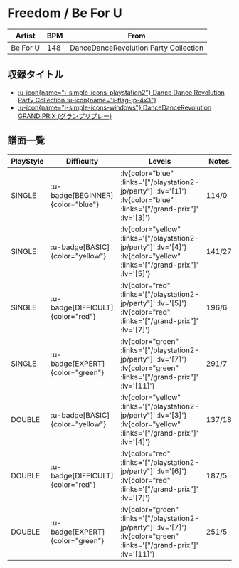 # Freedom / Be For U

|Artist|BPM|From|
|------|---|----|
|Be For U|148|DanceDanceRevolution Party Collection|

## 収録タイトル

- [ :u-icon{name="i-simple-icons-playstation2"} Dance Dance Revolution Party Collection :u-icon{name="i-flag-jp-4x3"} ](/playstation2-jp/party)
- [ :u-icon{name="i-simple-icons-windows"} DanceDanceRevolution GRAND PRIX (グランプリプレー)](/grand-prix)

## 譜面一覧

|PlayStyle|Difficulty|Levels|Notes|Movie|
|---------|----------|------|-----|-----|
|SINGLE| :u-badge[BEGINNER]{color="blue"} | :lv{color="blue" :links='["/playstation2-jp/party"]' :lv='[1]'}  :lv{color="blue" :links='["/grand-prix"]' :lv='[3]'} |114/0||
|SINGLE| :u-badge[BASIC]{color="yellow"} | :lv{color="yellow" :links='["/playstation2-jp/party"]' :lv='[4]'}  :lv{color="yellow" :links='["/grand-prix"]' :lv='[5]'} |141/27||
|SINGLE| :u-badge[DIFFICULT]{color="red"} | :lv{color="red" :links='["/playstation2-jp/party"]' :lv='[5]'}  :lv{color="red" :links='["/grand-prix"]' :lv='[7]'} |196/6||
|SINGLE| :u-badge[EXPERT]{color="green"} | :lv{color="green" :links='["/playstation2-jp/party"]' :lv='[7]'}  :lv{color="green" :links='["/grand-prix"]' :lv='[11]'} |291/7||
|DOUBLE| :u-badge[BASIC]{color="yellow"} | :lv{color="yellow" :links='["/playstation2-jp/party"]' :lv='[3]'}  :lv{color="yellow" :links='["/grand-prix"]' :lv='[4]'} |137/18||
|DOUBLE| :u-badge[DIFFICULT]{color="red"} | :lv{color="red" :links='["/playstation2-jp/party"]' :lv='[6]'}  :lv{color="red" :links='["/grand-prix"]' :lv='[7]'} |187/5||
|DOUBLE| :u-badge[EXPERT]{color="green"} | :lv{color="green" :links='["/playstation2-jp/party"]' :lv='[7]'}  :lv{color="green" :links='["/grand-prix"]' :lv='[11]'} |251/5||
